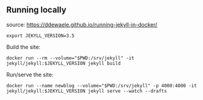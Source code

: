 ## Running locally

source: https://ddewaele.github.io/running-jekyll-in-docker/

```
export JEKYLL_VERSION=3.5
```

Build the site:

```
docker run --rm --volume="$PWD:/srv/jekyll" -it jekyll/jekyll:$JEKYLL_VERSION jekyll build
```

Run/serve the site:

```
docker run --name newblog --volume="$PWD:/srv/jekyll" -p 4000:4000 -it jekyll/jekyll:$JEKYLL_VERSION jekyll serve --watch --drafts
```
